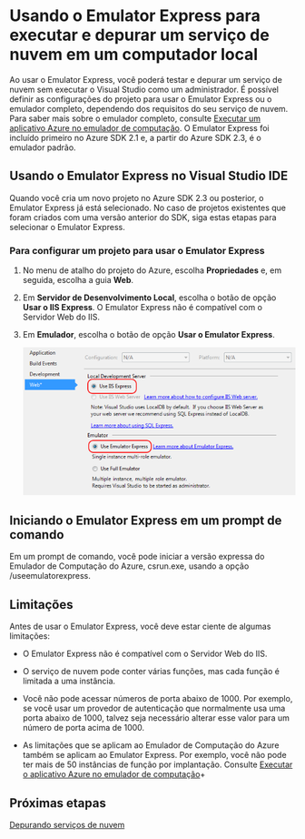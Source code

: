 <properties
   pageTitle="Usando o Emulator Express para executar e depurar um serviço de nuvem em um computador local | Microsoft Azure"
   description="Usando o Emulator Express para executar e depurar um serviço de nuvem em um computador local"
   services="visual-studio-online"
   documentationCenter="n/a"
   authors="patshea123"
   manager="douge"
   editor="tlee" />
<tags
   ms.service="visual-studio-online"
   ms.devlang="multiple"
   ms.topic="article"
   ms.tgt_pltfrm="multiple"
   ms.workload="na"
   ms.date="08/14/2015"
   ms.author="patshea" />


# Usando o Emulator Express para executar e depurar um serviço de nuvem em um computador local

Ao usar o Emulator Express, você poderá testar e depurar um serviço de nuvem sem executar o Visual Studio como um administrador. É possível definir as configurações do projeto para usar o Emulator Express ou o emulador completo, dependendo dos requisitos do seu serviço de nuvem. Para saber mais sobre o emulador completo, consulte [Executar um aplicativo Azure no emulador de computação](../storage/storage-use-emulator.md). O Emulator Express foi incluído primeiro no Azure SDK 2.1 e, a partir do Azure SDK 2.3, é o emulador padrão.

## Usando o Emulator Express no Visual Studio IDE

Quando você cria um novo projeto no Azure SDK 2.3 ou posterior, o Emulator Express já está selecionado. No caso de projetos existentes que foram criados com uma versão anterior do SDK, siga estas etapas para selecionar o Emulator Express.

### Para configurar um projeto para usar o Emulator Express

1. No menu de atalho do projeto do Azure, escolha **Propriedades** e, em seguida, escolha a guia **Web**.

1. Em **Servidor de Desenvolvimento Local**, escolha o botão de opção **Usar o IIS Express**. O Emulator Express não é compatível com o Servidor Web do IIS.

1. Em **Emulador**, escolha o botão de opção **Usar o Emulator Express**.

    ![Emulator Express](./media/vs-azure-tools-emulator-express-debug-run/IC673363.gif)

## Iniciando o Emulator Express em um prompt de comando

Em um prompt de comando, você pode iniciar a versão expressa do Emulador de Computação do Azure, csrun.exe, usando a opção /useemulatorexpress.

## Limitações

Antes de usar o Emulator Express, você deve estar ciente de algumas limitações:

- O Emulator Express não é compatível com o Servidor Web do IIS.

- O serviço de nuvem pode conter várias funções, mas cada função é limitada a uma instância.

- Você não pode acessar números de porta abaixo de 1000. Por exemplo, se você usar um provedor de autenticação que normalmente usa uma porta abaixo de 1000, talvez seja necessário alterar esse valor para um número de porta acima de 1000.

- As limitações que se aplicam ao Emulador de Computação do Azure também se aplicam ao Emulator Express. Por exemplo, você não pode ter mais de 50 instâncias de função por implantação. Consulte [Executar o aplicativo Azure no emulador de computação](http://go.microsoft.com/fwlink/p/?LinkId=623050)+

## Próximas etapas

[Depurando serviços de nuvem](https://msdn.microsoft.com/library/azure/ee405479.aspx)

<!---HONumber=Oct15_HO3-->